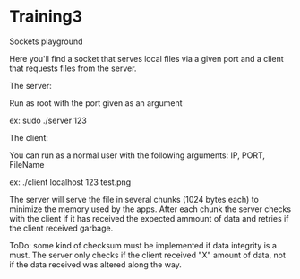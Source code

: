 # Training3
Sockets playground

Here you'll find a socket that serves local files via a given port and a client that requests files from the server.

The server:

Run as root with the port given as an argument

ex: sudo ./server 123

The client:

You can run as a normal user with the following arguments: IP, PORT, FileName

ex: ./client localhost 123 test.png


The server will serve the file in several chunks (1024 bytes each) to minimize the memory used by the apps. 
After each chunk the server checks with the client if it has received the expected ammount of data and retries if the client received garbage.

ToDo: some kind of checksum must be implemented if data integrity is a must. The server only checks if the client received "X" amount of data, not if the data received was altered along the way.
